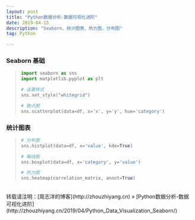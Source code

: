 ```yaml
---
layout: post
title: "Python数据分析-数据可视化进阶"
date: 2019-04-15 
description: "Seaborn、统计图表、热力图、分布图"
tag: Python 

---
```


### Seaborn 基础

>```python
>import seaborn as sns
>import matplotlib.pyplot as plt
>
># 设置样式
>sns.set_style("whitegrid")
>
># 散点图
>sns.scatterplot(data=df, x='x', y='y', hue='category')
>```

### 统计图表

>```python
># 分布图
>sns.histplot(data=df, x='value', kde=True)
>
># 箱线图
>sns.boxplot(data=df, x='category', y='value')
>
># 热力图
>sns.heatmap(correlation_matrix, annot=True)
>```

<br>
转载请注明：[周志洋的博客](http://zhouzhiyang.cn) » [Python数据分析-数据可视化进阶](http://zhouzhiyang.cn/2019/04/Python_Data_Visualization_Seaborn/) 

